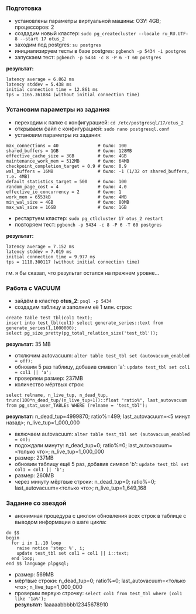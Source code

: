 ### Подготовка
- установлены параметры виртуальной машины: ОЗУ: 4GB; процессоров: 2
- создадим новый кластер: `sudo pg_createcluster --locale ru_RU.UTF-8 --start 17 otus_2`
- заходим под postgres: `su postgres`
- инициализируем тесты в базе postgres: `pgbench -p 5434 -i postgres`
- запускаем тест: `pgbench -p 5434 -c 8 -P 6 -T 60 postgres`

**результат:**
```
latency average = 6.862 ms
latency stddev = 5.438 ms
initial connection time = 12.861 ms
tps = 1165.361884 (without initial connection time)
```

### Установим параметры из задания
- переходим к папке с конфигурацией: `cd /etc/postgresql/17/otus_2`
- открываем файл с конфигурацией: `sudo nano postgresql.conf`
- установим параметры из задания:
```
max_connections = 40               # было: 100
shared_buffers = 1GB               # было: 128MB
effective_cache_size = 3GB         # было: 4GB
maintenance_work_mem = 512MB       # было: 64MB
checkpoint_completion_target = 0.9 # было: 0.9
wal_buffers = 16MB                 # было: -1 (1/32 от shared_buffers, т.е. 4MB)
default_statistics_target = 500    # было: 100
random_page_cost = 4               # было: 4.0
effective_io_concurrency = 2       # было: 1
work_mem = 6553kB                  # было: 4MB
min_wal_size = 4GB                 # было: 80MB
max_wal_size = 16GB                # было: 1GB
```
- рестартуем кластер: `sudo pg_ctlcluster 17 otus_2 restart`
- повторяем тест: `pgbench -p 5434 -c 8 -P 6 -T 60 postgres`

**результат:**
```
latency average = 7.152 ms
latency stddev = 7.019 ms
initial connection time = 9.977 ms
tps = 1118.300117 (without initial connection time)
```
гм. я бы сказал, что результат остался на прежнем уровне...

### Работа с VACUUM
- зайдём в кластер **otus_2**: `psql -p 5434`
- создадим таблицу и заполним её 1 млн. строк:
```
create table test_tbl(col1 text);
insert into test_tbl(col1) select generate_series::text from generate_series(1,1000000);
select pg_size_pretty(pg_total_relation_size('test_tbl'));
```
**результат:** 35 MB

- отключим autovacuum: `alter table test_tbl set (autovacuum_enabled = off);`
- обновим 5 раз таблицу, добавив символ 'a': `update test_tbl set col1 = col1 || 'a';`
- проверяем размер: 237MB
- количество мёртвых строк:
```
select relname, n_live_tup, n_dead_tup, trunc(100*n_dead_tup/(n_live_tup+1))::float "ratio%", last_autovacuum 
from pg_stat_user_TABLEs WHERE (relname = 'test_tbl');
```
**результат:**  n_dead_tup=4999870; ratio%=499; last_autovacuum=<5 минут назад>;  n_live_tup=1_000_000

- включаем autovacuum: `alter table test_tbl set (autovacuum_enabled = on);`
- подождали минуту: n_dead_tup=0; ratio%=0; last_autovacuum=<только что>;  n_live_tup=1_000_000
- размер: 237MB
- обновим таблицу ещё 5 раз, добавив символ 'b': `update test_tbl set col1 = col1 || 'b';`
- размер: 260MB
- через минуту мёртвые строки: n_dead_tup=0; ratio%=0; last_autovacuum=<только что>;  n_live_tup=1_649_168

### Задание со звездой

- анонимная процедура с циклом обновления всех строк в таблице с выводом информации о шаге цикла:
```
do $$
begin
  for i in 1..10 loop
    raise notice 'step: %', i;
    update test_tbl set col1 = col1 || i::text;
  end loop;
end $$ language plpgsql;
```
- размер: 569MB
- мёртвые строки: n_dead_tup=0; ratio%=0; last_autovacuum=<только что>;  n_live_tup=1_000_000
- проверим первую строчку: `select col1 from test_tbl where (col1 like '1a%');` \
**результат:** 1aaaaabbbbb12345678910
